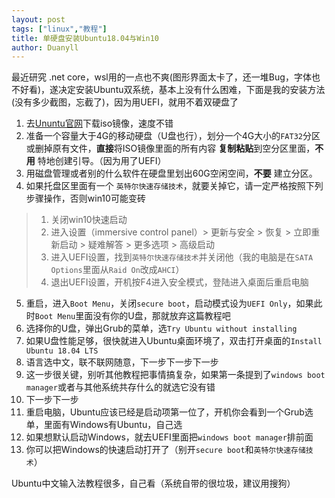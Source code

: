 ```yaml
---
layout: post
tags: ["linux","教程"]
title: 单硬盘安装Ubuntu18.04与Win10
author: Duanyll
---
```


最近研究 .net core，wsl用的一点也不爽(图形界面太卡了，还一堆Bug，字体也不好看)，遂决定安装Ubuntu双系统，基本上没有什么困难，下面是我的安装方法(没有多少截图，忘截了)，因为用UEFI，就用不着双硬盘了

<!-- more -->

1. 去[Ununtu官网](https://www.ubuntu.com/download/desktop)下载iso镜像，速度不错
2. 准备一个容量大于4G的移动硬盘（U盘也行），划分一个4G大小的`FAT32`分区或删掉原有文件，**直接**将ISO镜像里面的所有内容 **复制粘贴**到空分区里面，**不用** 特地创建引导。（因为用了UEFI）
3. 用磁盘管理或者别的什么软件在硬盘里划出60G空闲空间，**不要** 建立分区。
4. 如果托盘区里面有一个 `英特尔快速存储技术`，就要关掉它，请一定严格按照下列步骤操作，否则win10可能变砖
> 1. 关闭win10快速启动
> 2. 进入设置（immersive control panel）> 更新与安全 > 恢复 > 立即重新启动 > 疑难解答 > 更多选项 > 高级启动
> 3. 进入UEFI设置，找到`英特尔快速存储技术`并关闭他（我的电脑是在`SATA Options`里面从`Raid On`改成`AHCI`）
> 4. 退出UEFI设置，开机按F4进入安全模式，登陆进入桌面后重启电脑
5. 重启，进入`Boot Menu`，关闭`secure boot`，启动模式设为`UEFI Only`，如果此时`Boot Menu`里面没有你的U盘，那就放弃这篇教程吧
6. 选择你的U盘，弹出Grub的菜单，选`Try Ubuntu without installing`
7. 如果U盘性能足够，很快就进入Ubuntu桌面环境了，双击打开桌面的`Install Ubuntu 18.04 LTS`
8. 语言选中文，联不联网随意，下一步下一步下一步
9. 这一步很关键，别听其他教程把事情搞复杂，如果第一条提到了`windows boot manager`或者与其他系统共存什么的就选它没有错
10. 下一步下一步
11. 重启电脑，Ubuntu应该已经是启动项第一位了，开机你会看到一个Grub选单，里面有Windows有Ubuntu，自己选
12. 如果想默认启动Windows，就去UEFI里面把`windows boot manager`排前面
13. 你可以把Windows的快速启动打开了（别开`secure boot`和`英特尔快速存储技术`）

Ubuntu中文输入法教程很多，自己看（系统自带的很垃圾，建议用搜狗）